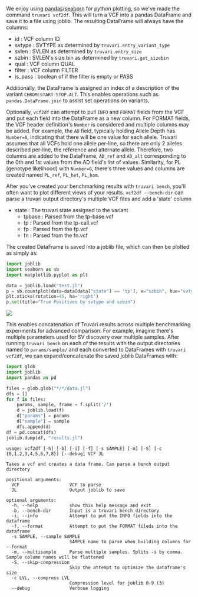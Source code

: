 We enjoy using [pandas](https://pandas.pydata.org/)/[seaborn](https://seaborn.pydata.org/) for python plotting, so we've made the command `truvari vcf2df`. This will turn a VCF into a pandas DataFrame and save it to a file using joblib. The resulting DataFrame will always have the columns:
* id : VCF column ID
* svtype : SVTYPE as determined by `truvari.entry_variant_type`
* svlen : SVLEN as determined by `truvari.entry_size`
* szbin : SVLEN's size bin as determined by `truvari.get_sizebin`
* qual : VCF column QUAL
* filter : VCF column FILTER
* is_pass : boolean of if the filter is empty or PASS

Additionally, the DataFrame is assigned an index of a description of the variant `CHROM:START-STOP.ALT`. This enables operations such as `pandas.DataFrame.join` to assist set operations on variants.

Optionally, `vcf2df` can attempt to pull `INFO` and `FORMAT` fields from the VCF and put each field into the DataFrame as a new column. For FORMAT fields, the VCF header definition's `Number` is considered and multiple columns may be added. For example, the `AD` field, typically holding Allele Depth has `Number=A`, indicating that there will be one value for each allele. Truvari assumes that all VCFs hold one allele per-line, so there are only 2 alleles described per-line, the reference and alternate allele. Therefore, two columns are added to the DataFrame, `AD_ref` and `AD_alt` corresponding to the 0th and 1st values from the AD field's list of values. Similarity, for PL (genotype likelihood) with `Number=G`, there's three values and columns are created named `PL_ref`, `PL_het`, `PL_hom`. 

After you've created your benchmarking results with `truvari bench`, you'll often want to plot different views of your results. `vcf2df --bench-dir` can parse a truvari output directory's multiple VCF files and add a 'state' column 
* state : The truvari state assigned to the variant 
    * tpbase : Parsed from the tp-base.vcf
    * tp : Parsed from the tp-call.vcf
    * fp : Parsed from the fp.vcf
    * fn : Parsed from the fn.vcf

The created DataFrame is saved into a joblib file, which can then be plotted as simply as:
```python
import joblib
import seaborn as sb
import matplotlib.pyplot as plt

data = joblib.load("test.jl")
p = sb.countplot(data=data[data["state"] == 'tp'], x="szbin", hue="svtype", hue_order=["DEL", "INS"])
plt.xticks(rotation=45, ha='right')
p.set(title="True Positives by svtype and szbin")
```
![](https://github.com/spiralgenetics/truvari/blob/develop/imgs/truv2df_example.png)

This enables concatenation of Truvari results across multiple benchmarking experiments for advanced comparison. For example, imagine there's multiple parameters used for SV discovery over multiple samples. After running `truvari bench` on each of the results with the output directories named to `params/sample/` and each converted to DataFrames with `truvari vcf2df`, we can expand/concatenate the saved joblib DataFrames with:

```python
import glob
import joblib
import pandas as pd

files = glob.glob("*/*/data.jl")
dfs = []
for f in files:
    params, sample, frame = f.split('/')
    d = joblib.load(f)
    d["params"] = params
    d["sample"] = sample
    dfs.append(d)
df = pd.concat(dfs)
joblib.dump(df, "results.jl")
```

```
usage: vcf2df [-h] [-b] [-i] [-f] [-s SAMPLE] [-m] [-S] [-c {0,1,2,3,4,5,6,7,8}] [--debug] VCF JL

Takes a vcf and creates a data frame. Can parse a bench output directory

positional arguments:
  VCF                   VCF to parse
  JL                    Output joblib to save

optional arguments:
  -h, --help            show this help message and exit
  -b, --bench-dir       Input is a truvari bench directory
  -i, --info            Attempt to put the INFO fields into the dataframe
  -f, --format          Attempt to put the FORMAT fileds into the dataframe
  -s SAMPLE, --sample SAMPLE
                        SAMPLE name to parse when building columns for --format
  -m, --multisample     Parse multiple samples. Splits -s by comma. Sample column names will be flattened
  -S, --skip-compression
                        Skip the attempt to optimize the dataframe's size
  -c LVL, --compress LVL
                        Compression level for joblib 0-9 (3)
  --debug               Verbose logging
```